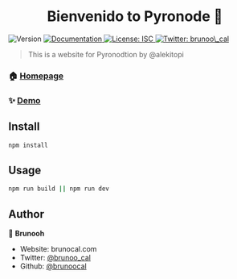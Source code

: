 <h1 align="center">Bienvenido to Pyronode 👋</h1>
<p>
  <img alt="Version" src="https://img.shields.io/badge/version-1.0.0-blue.svg?cacheSeconds=2592000" />
  <a href="https://github.com/brunoocal/pyronode" target="_blank">
    <img alt="Documentation" src="https://img.shields.io/badge/documentation-yes-brightgreen.svg" />
  </a>
  <a href="#" target="_blank">
    <img alt="License: ISC" src="https://img.shields.io/badge/License-ISC-yellow.svg" />
  </a>
  <a href="https://twitter.com/brunoo\_cal" target="_blank">
    <img alt="Twitter: brunoo\_cal" src="https://img.shields.io/twitter/follow/brunoo\_cal.svg?style=social" />
  </a>
</p>

> This is a website for Pyronodtion by @alekitopi

### 🏠 [Homepage](https://github.com/brunoocal/pyronode)

### ✨ [Demo](https://pyronode.com)

## Install

```sh
npm install
```

## Usage

```sh
npm run build || npm run dev
```


## Author

👤 **Brunooh**

* Website: brunocal.com
* Twitter: [@brunoo\_cal](https://twitter.com/brunoo_cal)
* Github: [@brunoocal](https://github.com/brunoocal)
